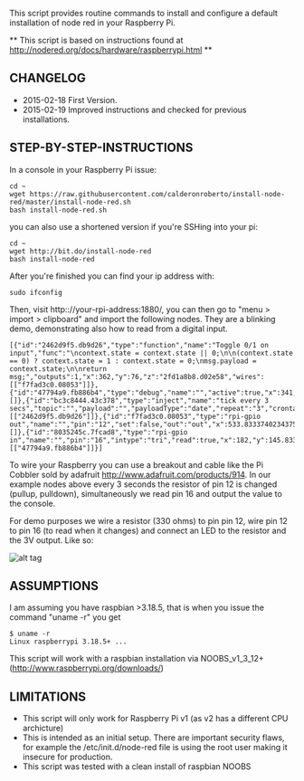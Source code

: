 This script provides routine commands to install and configure a default installation of node red in your Raspberry Pi.

** This script is based on instructions found at http://nodered.org/docs/hardware/raspberrypi.html **

## CHANGELOG
+ 2015-02-18 First Version.
+ 2015-02-19 Improved instructions and checked for previous installations.
 
## STEP-BY-STEP-INSTRUCTIONS

In a console in your Raspberry Pi issue: 

```
cd ~
wget https://raw.githubusercontent.com/calderonroberto/install-node-red/master/install-node-red.sh
bash install-node-red.sh
```

you can also use a shortened version if you're SSHing into your pi:

```
cd ~
wget http://bit.do/install-node-red
bash install-node-red
```

After you're finished you can find your ip address with: 

```
sudo ifconfig
```

Then, visit http:://your-rpi-address:1880/, you can then go to "menu > import > clipboard" and import the following nodes. They are a blinking demo, demonstrating also how to read from a digital input.

```
[{"id":"2462d9f5.db9d26","type":"function","name":"Toggle 0/1 on input","func":"\ncontext.state = context.state || 0;\n\n(context.state == 0) ? context.state = 1 : context.state = 0;\nmsg.payload = context.state;\n\nreturn msg;","outputs":1,"x":362,"y":76,"z":"2fd1a8b8.d02e58","wires":[["f7fad3c0.08053"]]},{"id":"47794a9.fb886b4","type":"debug","name":"","active":true,"x":341,"y":146.00002098083496,"z":"2fd1a8b8.d02e58","wires":[]},{"id":"bc3c8444.43c378","type":"inject","name":"tick every 3 secs","topic":"","payload":"","payloadType":"date","repeat":"3","crontab":"","once":false,"x":160,"y":76.00002098083496,"z":"2fd1a8b8.d02e58","wires":[["2462d9f5.db9d26"]]},{"id":"f7fad3c0.08053","type":"rpi-gpio out","name":"","pin":"12","set":false,"out":"out","x":533.8333740234375,"y":75.83333396911621,"z":"2fd1a8b8.d02e58","wires":[]},{"id":"8035245c.7fcad8","type":"rpi-gpio in","name":"","pin":"16","intype":"tri","read":true,"x":182,"y":145.8333339691162,"z":"2fd1a8b8.d02e58","wires":[["47794a9.fb886b4"]]}]
```

To wire your Raspberry you can use a breakout and cable like the Pi Cobbler sold by adafruit http://www.adafruit.com/products/914. In our example nodes above every 3 seconds the resistor of pin 12 is changed (pullup, pulldown), simultaneously we read pin 16 and output the value to the console. 

For demo purposes we wire a resistor (330 ohms) to pin pin 12, wire pin 12 to pin 16 (to read when it changes) and connect an LED to the resistor and the 3V output. Like so: 

![alt tag](https://raw.github.com/calderonroberto/install-node-red/master/blinkwiring.jpg)


## ASSUMPTIONS

I am assuming you have raspbian >3.18.5, that is when you issue the command "uname -r" you get 

```
$ uname -r
Linux raspberrypi 3.18.5+ ... 
```

This script will work with a raspbian installation via NOOBS_v1_3_12+ (http://www.raspberrypi.org/downloads/)

## LIMITATIONS

 + This script will only work for Raspberry Pi v1 (as v2 has a different CPU archicture)
 + This is intended as an initial setup. There are important security flaws, for example the /etc/init.d/node-red file is using the root user making it insecure for production. 
 + This script was tested with a clean install of raspbian NOOBS 


